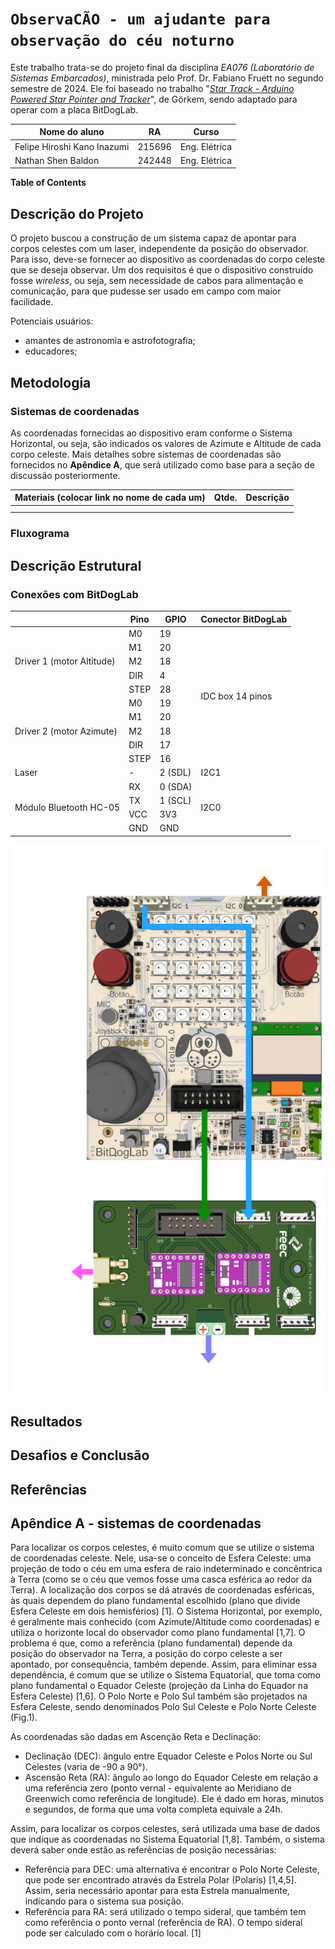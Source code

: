 # `ObservaCÃO - um ajudante para observação do céu noturno`

Este trabalho trata-se do projeto final da disciplina *EA076 (Laboratório de Sistemas Embarcados)*, ministrada pelo Prof. Dr. Fabiano Fruett no segundo semestre de 2024. Ele foi baseado no trabalho "[_Star Track - Arduino Powered Star Pointer and Tracker_](https://www.instructables.com/Star-Track-Arduino-Powered-Star-Pointer-and-Tracke/)", de Görkem, sendo adaptado para operar com a placa BitDogLab.

|Nome do aluno  | RA | Curso|
|--|--|--|
| Felipe Hiroshi Kano Inazumi | 215696  | Eng. Elétrica|
| Nathan Shen Baldon  | 242448 | Eng. Elétrica|

**Table of Contents**

## Descrição do Projeto

O projeto buscou a construção de um sistema capaz de apontar para corpos celestes com um laser, independente da posição do observador. Para isso, deve-se fornecer ao dispositivo as coordenadas do corpo celeste que se deseja observar. Um dos requisitos é que o dispositivo construído fosse _wireless_, ou seja, sem necessidade de cabos para alimentação e comunicação, para que pudesse ser usado em campo com maior facilidade. 

Potenciais usuários:
- amantes de astronomia e astrofotografia;
- educadores;

## Metodologia

### Sistemas de coordenadas

As coordenadas fornecidas ao dispositivo eram conforme o Sistema Horizontal, ou seja, são indicados os valores de Azimute e Altitude de cada corpo celeste. Mais detalhes sobre sistemas de coordenadas são fornecidos no **Apêndice A**, que será utilizado como base para a seção de discussão posteriormente.

|Materiais (colocar link no nome de cada um) | Qtde. | Descrição |
|--|--|--|
|  |   | |
|  |  | |

### Fluxograma

## Descrição Estrutural



### Conexões com BitDogLab
<table><thead><tr><th></th><th>Pino</th><th>GPIO</th><th>Conector BitDogLab</th></tr></thead><tbody><tr><td rowspan="5">Driver 1 (motor Altitude)</td><td>M0</td><td>19</td><td rowspan="10">IDC box 14 pinos</td></tr><tr><td>M1</td><td>20</td></tr><tr><td>M2</td><td>18</td></tr><tr><td>DIR</td><td>4</td></tr><tr><td>STEP</td><td>28</td></tr><tr><td rowspan="5">Driver 2 (motor Azimute)</td><td>M0</td><td>19</td></tr><tr><td>M1</td><td>20</td></tr><tr><td>M2</td><td>18</td></tr><tr><td>DIR</td><td>17</td></tr><tr><td>STEP</td><td>16</td></tr><tr><td>Laser</td><td>-</td><td>2 (SDL)</td><td>I2C1</td></tr><tr><td rowspan="4">Módulo Bluetooth HC-05</td><td>RX</td><td>0 (SDA)</td><td rowspan="4">I2C0</td></tr><tr><td>TX</td><td>1 (SCL)</td></tr><tr><td>VCC</td><td>3V3</td></tr><tr><td>GND</td><td>GND</td></tr></tbody></table>

![Alt text](images/diagrama.png)


## Resultados

## Desafios e Conclusão

## Referências

## Apêndice A - sistemas de coordenadas

Para localizar os corpos celestes, é muito comum que se utilize o sistema de coordenadas celeste. Nele, usa-se o conceito de Esfera Celeste: uma projeção de todo o céu em uma esfera de raio indeterminado e concêntrica à Terra (como se o céu que vemos fosse uma casca esférica ao redor da Terra). A localização dos corpos se dá através de coordenadas esféricas, às quais dependem do plano fundamental escolhido (plano que divide Esfera Celeste em dois hemisférios) [1]. O Sistema Horizontal, por exemplo, é geralmente mais conhecido (com Azimute/Altitude como coordenadas) e utiliza o horizonte local do observador como plano fundamental [1,7]. O problema é que, como a referência (plano fundamental) depende da posição do observador na Terra, a posição do corpo celeste a ser apontado, por consequência, também depende. Assim, para eliminar essa dependência, é comum que se utilize o Sistema Equatorial, que toma como plano fundamental o Equador Celeste (projeção da Linha do Equador na Esfera Celeste) [1,6]. O Polo Norte e Polo Sul também são projetados na Esfera Celeste, sendo denominados Polo Sul Celeste e Polo Norte Celeste (Fig.1).

As coordenadas são dadas em Ascenção Reta e Declinação:
- Declinação (DEC): ângulo entre Equador Celeste e Polos Norte ou Sul Celestes (varia de -90 a 90°).
- Ascensão Reta (RA): ângulo ao longo do Equador Celeste em relação a uma referência zero (ponto vernal - equivalente ao Meridiano de Greenwich como referência de longitude). Ele é dado em horas, minutos e segundos, de forma que uma volta completa equivale a 24h.

Assim, para localizar os corpos celestes, será utilizada uma base de dados que indique as coordenadas no Sistema Equatorial [1,8]. Também, o sistema deverá saber onde estão as referências de posição necessárias:
- Referência para DEC: uma alternativa é encontrar o Polo Norte Celeste, que pode ser encontrado através da Estrela Polar (Polaris) [1,4,5]. Assim, seria necessário apontar para esta Estrela manualmente, indicando para o sistema sua posição.
- Referência para RA: será utilizado o tempo sideral, que também tem como referência o ponto vernal (referência de RA). O tempo sideral pode ser calculado com o horário local. [1]








